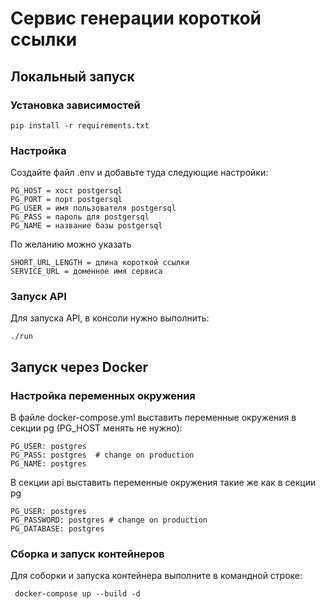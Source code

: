 # Cервис генерации короткой ссылки
## Локальный запуск
### Установка зависимостей
```commandline
pip install -r requirements.txt
```
### Настройка
Создайте файл .env и добавьте туда следующие настройки:
```
PG_HOST = хост postgersql
PG_PORT = порт postgersql
PG_USER = имя пользователя postgersql
PG_PASS = пароль для postgersql
PG_NAME = название базы postgersql
```
По желанию можно указать
```
SHORT_URL_LENGTH = длина короткой ссылки
SERVICE_URL = доменное имя сервиса
```
### Запуск API
Для запуска API, в консоли нужно выполнить:
```
./run
```
## Запуск через Docker

### Настройка переменных окружения
В файле docker-compose.yml выставить переменные окружения в секции pg (PG_HOST менять не нужно):
```
PG_USER: postgres
PG_PASS: postgres  # change on production
PG_NAME: postgres
```

В секции api выставить переменные окружения такие же как в секции pg
```
PG_USER: postgres
PG_PASSWORD: postgres # change on production
PG_DATABASE: postgres
```
### Сборка и запуск контейнеров
Для соборки и запуска контейнера выполните в командной строке:
```commandline
 docker-compose up --build -d
```